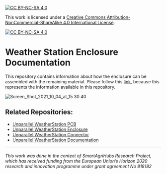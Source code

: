 [![CC BY-NC-SA 4.0][cc-by-nc-sa-shield]][cc-by-nc-sa]

This work is licensed under a
[Creative Commons Attribution-NonCommercial-ShareAlike 4.0 International License][cc-by-nc-sa].

[![CC BY-NC-SA 4.0][cc-by-nc-sa-image]][cc-by-nc-sa]

[cc-by-nc-sa]: http://creativecommons.org/licenses/by-nc-sa/4.0/
[cc-by-nc-sa-image]: https://licensebuttons.net/l/by-nc-sa/4.0/88x31.png
[cc-by-nc-sa-shield]: https://img.shields.io/badge/License-CC%20BY--NC--SA%204.0-lightgrey.svg

# Weather Station Enclosure Documentation
This repository contains information about how the enclosure can be assembled with the remaining material. Please follow this [link](https://unparallel-innovation.github.io/WeatherStation-Documentation/), because this represents the information available in this repository. <br> 

![Screen_Shot_2021_10_04_at_15 30 40](https://user-images.githubusercontent.com/26066095/138713219-c90ea93e-5307-4b6b-b340-df82bbf6a2a4.png)



## Related Repositories:
*  [Unparallel WeatherStation PCB](https://github.com/unparallel-innovation/WeatherStation-PCB)
*  [Unparallel WeatherStation Enclosure](https://github.com/unparallel-innovation/WeatherStation-Enclosure)
*  [Unparallel WeatherStation Connector](https://github.com/unparallel-innovation/WeatherStation-Connector)
*	 [Unparallel WeatherStation Documentation](https://github.com/unparallel-innovation/WeatherStation-Documentation)


___

###### This work was done in the context of SmartAgriHubs Research Project, which has received funding from the European Union’s Horizon 2020 research and innovation programme under grant agreement No 818182
